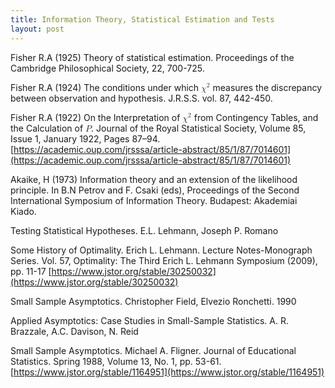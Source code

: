 ```yaml
---
title: Information Theory, Statistical Estimation and Tests
layout: post
---
```


Fisher R.A (1925) Theory of statistical estimation. Proceedings of the Cambridge Philosophical Society, 22, 700-725.

Fisher R.A (1924) The conditions under which <math><msup><mi>χ</mi><mn>2</mn></msup></math> measures the discrepancy between observation and hypothesis. J.R.S.S. vol. 87, 442-450.

Fisher R.A (1922) On the Interpretation of <math><msup><mi>χ</mi><mn>2</mn></msup></math> from Contingency Tables, and the Calculation of <math><mi>P</mi></math>. Journal of the Royal Statistical Society, Volume 85, Issue 1, January 1922, Pages 87–94. [https://academic.oup.com/jrsssa/article-abstract/85/1/87/7014601](https://academic.oup.com/jrsssa/article-abstract/85/1/87/7014601)

Akaike, H (1973) Information theory and an extension of the likelihood principle. In B.N Petrov and F. Csaki (eds), Proceedings of the Second International Symposium of Information Theory. Budapest: Akademiai Kiado.

Testing Statistical Hypotheses. E.L. Lehmann, Joseph P. Romano

Some History of Optimality. Erich L. Lehmann.  Lecture Notes-Monograph Series.  Vol. 57, Optimality: The Third Erich L. Lehmann Symposium (2009), pp. 11-17
[https://www.jstor.org/stable/30250032](https://www.jstor.org/stable/30250032)

Small Sample Asymptotics. Christopher Field, Elvezio Ronchetti. 1990

Applied Asymptotics: Case Studies in Small-Sample Statistics. A. R. Brazzale, A.C. Davison, N. Reid

Small Sample Asymptotics. Michael A. Fligner. Journal of Educational Statistics. Spring 1988, Volume 13, No. 1, pp. 53-61. [https://www.jstor.org/stable/1164951](https://www.jstor.org/stable/1164951)
